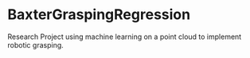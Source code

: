 # BaxterGraspingRegression
Research Project using machine learning on a point cloud to implement robotic grasping. 
